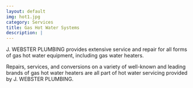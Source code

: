 ```yaml
---
layout: default
img: hot1.jpg
category: Services
title: Gas Hot Water Systems
description: |
---
```

<p> J. WEBSTER PLUMBING provides extensive service and repair for all forms of gas hot water equipment, including gas water heaters.</p>

Repairs, services, and conversions on a variety of well-known and leading brands of gas hot water heaters are all part of hot water servicing provided by J. WEBSTER PLUMBING.
